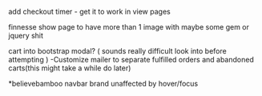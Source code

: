 

add checkout timer - get it to work in view pages


finnesse show page to have more than 1 image with maybe some gem or jquery shit

cart into bootstrap modal? ( sounds really difficult look into before attempting )
-Customize mailer to separate fulfilled orders and abandoned carts(this might take a while do later)

*believebamboo navbar brand unaffected by hover/focus 
